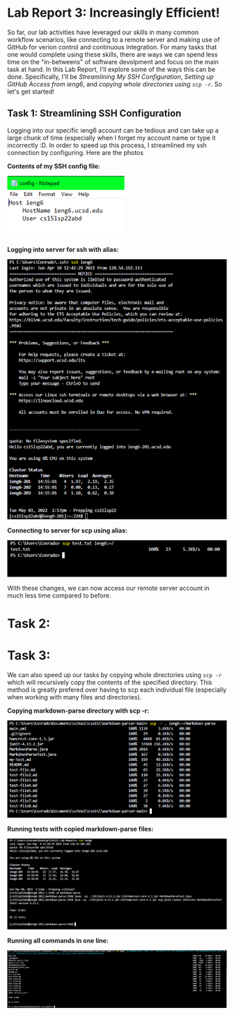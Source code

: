 # Lab Report 3: Increasingly Efficient!

So far, our lab activities have leveraged our skills in many common workflow scenarios, like connecting to a remote server and making use of GitHub for verion control and continuous integration. For many tasks that one would complete using these skills, there are ways we can spend less time on the "in-betweens" of software devolpment and focus on the main task at hand. In this Lab Report, I'll explore some of the ways this can be done. Specifically, I'll be *Streamlining My SSH Configuration*, *Setting up GitHub Access from ieng6*, and *copying whole directories using `scp -r`*. So let's get started!


## Task 1: Streamlining SSH Configuration

Logging into our specific ieng6 account can be tedious and can take up a large chunk of time (especially when I forget my account name or type it incorrectly :D. In order to speed up this process, I streamlined my ssh connection by configuring. Here are the photos 

**Contents of my SSH config file:**

![image](imgs/lr3/task%201/contents-of-config.png)

**Logging into server for ssh with alias:**

![image](imgs/lr3/task%201/ssh.success.png)

**Connecting to server for scp using alias:**

![image](imgs/lr3/task%201/scp.success.png)

With these changes, we can now access our remote server account in much less time compared to before. 

# Task 2: 

# Task 3: 

We can also speed up our tasks by copying whole directories using `scp -r` which will recursively copy the contents of the specified directory. This method is greatly prefered over having to scp each individual file (especially when working with many files and directories). 

**Copying markdown-parse directory with scp -r:**

![image](imgs/lr3/task%203/scp-r-success.png)

**Running tests with copied markdown-parse files:**

![image](imgs/lr3/task%203/run_tests.png)

**Running all commands in one line:** 

![image](imgs/lr3/task%203/all_in_one.png)
